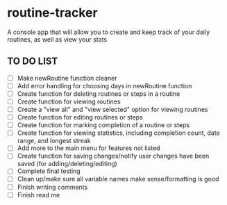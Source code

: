 # routine-tracker

A console app that will allow you to create and keep track of your daily routines, as well as view your stats

<!--TO-DO LIST-->
## TO DO LIST

- [ ] Make newRoutine function cleaner
- [ ] Add error handling for choosing days in newRoutine function
- [ ] Create function for deleting routines or steps in a routine
- [ ] Create function for viewing routines
- [ ] Create a "view all" and "view selected" option for viewing routines
- [ ] Create function for editing routines or steps
- [ ] Create function for marking completion of a routine or steps
- [ ] Create function for viewing statistics, including completion count, date range, and longest streak
- [ ] Add more to the main menu for features not listed
- [ ] Create function for saving changes/notify user changes have been saved (for adding/deleting/editing)
- [ ] Complete final testing
- [ ] Clean up/make sure all variable names make sense/formatting is good
- [ ] Finish writing comments
- [ ] Finish read me
